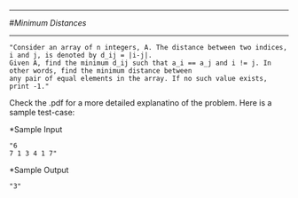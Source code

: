 *******************
#*Minimum Distances*
*******************

	"Consider an array of n integers, A. The distance between two indices, i and j, is denoted by d_ij = |i-j|.
	Given A, find the minimum d_ij such that a_i == a_j and i != j. In other words, find the minimum distance between 
	any pair of equal elements in the array. If no such value exists, print -1."
	

Check the .pdf for a more detailed explanatino of the problem. Here is a sample test-case:

*Sample Input
	
	"6
	7 1 3 4 1 7"

*Sample Output

	"3"

